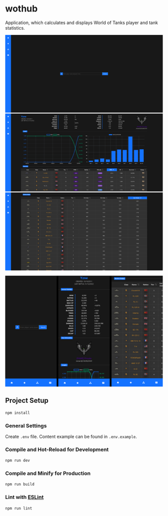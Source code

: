 # wothub

Application, which calculates and displays World of Tanks player and tank statistics.

![Image](public/readme/landing_full.png) ![Image](public/readme/profile_full.png) ![Image](public/readme/mastery_full.png)

![Image](public/readme/views_mobile.png)

## Project Setup

```sh
npm install
```

### General Settings

Create `.env` file. Content example can be found in `.env.example`.

### Compile and Hot-Reload for Development

```sh
npm run dev
```

### Compile and Minify for Production

```sh
npm run build
```

### Lint with [ESLint](https://eslint.org/)

```sh
npm run lint
```
